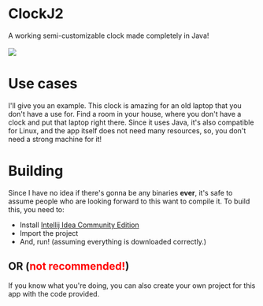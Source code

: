 # ClockJ2
A working semi-customizable clock made completely in Java!
<br><br><img src="https://i.imgur.com/51VKR4e.png"></img>
# Use cases
I'll give you an example. This clock is amazing for an old laptop that you don't have a use for.
Find a room in your house, where you don't have a clock and put that laptop right there. Since it uses Java, it's also
compatible for Linux, and the app itself does not need many resources, so, you don't need a strong machine for it!
# Building
Since I have no idea if there's gonna be any binaries <strong>ever</strong>,
it's safe to assume people who are looking forward to this want to compile it.
To build this, you need to:
* Install <a href="https://www.jetbrains.com/idea/download/#section=windows">Intellij Idea Community Edition</a>
* Import the project
* And, run! (assuming everything is downloaded correctly.)
## OR (<text style="color:red;">not recommended!</text>)
If you know what you're doing, you can also create your own project for this app
with the code provided. 